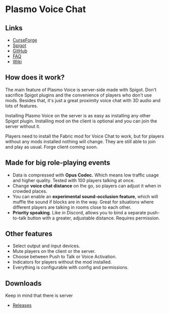 # Plasmo Voice Chat

## Links
- [CurseForge]()
- [Spigot]()
- [GitHub]()
- [FAQ]()
- [Wiki]()

## How does it work? 
The main feature of Plasmo Voice is server-side made with Spigot. Don't sacrifice Spigot plugins and the convenience of players who don't use mods. Besides that, it's just a great proximity voice chat with 3D audio and lots of features.

Installing Plasmo Voice on the server is as easy as installing any other Spigot plugin. Installing mod on the client is optional and you can join the server without it.

Players need to install the Fabric mod for Voice Chat to work, but for players without any mods installed nothing will change. They are still able to join and play as usual. Forge client coming soon.

## Made for big role-playing events
- Data is compressed with **Opus Сodec.** Which means low traffic usage and higher quality. Tested with 100 players talking at once.
- Change **voice chat distance** on the go, so players can adjust it when in crowded places.
- You can enable an **experimental sound-occlusion feature**, which will muffle the sound if blocks are in the way. Great for situations where different players are talking in rooms close to each other. 
- **Priority speaking**. Like in Discord, allows you to bind a separate push-to-talk button with a greater, adjustable distance. Requires permission. 

## Other features
- Select output and input devices.
- Mute players on the client or the server.
- Choose between Push to Talk or Voice Activation.
- Indicators for players without the mod installed.
- Everything is configurable with config and permissions.

## Downloads
Keep in mind that there is server
- [Releases](http://github.com/prism/Prism/releases)
